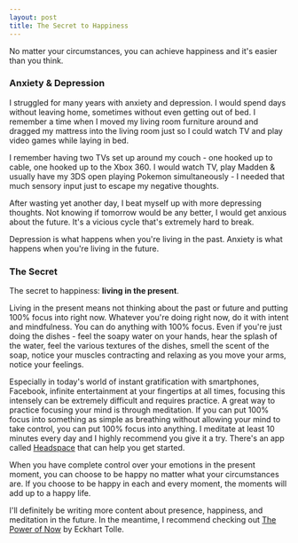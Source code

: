 ```yaml
---
layout: post
title: The Secret to Happiness
---
```


No matter your circumstances, you can achieve happiness and it's easier than you think.

### Anxiety & Depression

I struggled for many years with anxiety and depression. I would spend days without leaving home, sometimes without even getting out of bed. I remember a time when I moved my living room furniture around and dragged my mattress into the living room just so I could watch TV and play video games while laying in bed.

I remember having two TVs set up around my couch - one hooked up to cable, one hooked up to the Xbox 360. I would watch TV, play Madden & usually have my 3DS open playing Pokemon simultaneously - I needed that much sensory input just to escape my negative thoughts.

After wasting yet another day, I beat myself up with more depressing thoughts. Not knowing if tomorrow would be any better, I would get anxious about the future. It's a vicious cycle that's extremely hard to break.

Depression is what happens when you're living in the past. Anxiety is what happens when you're living in the future.

### The Secret

The secret to happiness: **living in the present**.

Living in the present means not thinking about the past or future and putting 100% focus into right now. Whatever you're doing right now, do it with intent and mindfulness. You can do anything with 100% focus. Even if you're just doing the dishes - feel the soapy water on your hands, hear the splash of the water, feel the various textures of the dishes, smell the scent of the soap, notice your muscles contracting and relaxing as you move your arms, notice your feelings.

Especially in today's world of instant gratification with smartphones, Facebook, infinite entertainment at your fingertips at all times, focusing this intensely can be extremely difficult and requires practice. A great way to practice focusing your mind is through meditation. If you can put 100% focus into something as simple as breathing without allowing your mind to take control, you can put 100% focus into anything. I meditate at least 10 minutes every day and I highly recommend you give it a try. There's an app called [Headspace](https://www.headspace.com/) that can help you get started.

When you have complete control over your emotions in the present moment, you can choose to be happy no matter what your circumstances are. If you choose to be happy in each and every moment, the moments will add up to a happy life.

I'll definitely be writing more content about presence, happiness, and meditation in the future. In the meantime, I recommend checking out [The Power of Now](https://www.amazon.com/Power-Now-Guide-Spiritual-Enlightenment/dp/1577314808/) by Eckhart Tolle.
